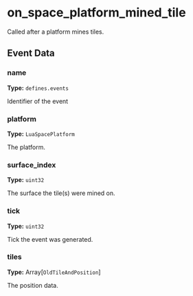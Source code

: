 # on_space_platform_mined_tile

Called after a platform mines tiles.

## Event Data

### name

**Type:** `defines.events`

Identifier of the event

### platform

**Type:** `LuaSpacePlatform`

The platform.

### surface_index

**Type:** `uint32`

The surface the tile(s) were mined on.

### tick

**Type:** `uint32`

Tick the event was generated.

### tiles

**Type:** Array[`OldTileAndPosition`]

The position data.

